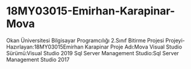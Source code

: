 # 18MY03015-Emirhan-Karapinar-Mova
 Okan Üniversitesi Bilgisayar Programcılığı 2.Sınıf Bitirme Projesi Projeyi-Hazırlayan:18MY03015Emirhan Karapinar Proje Adı:Mova Visual Studio Sürümü:Visual Studio 2019 Sql Server Management Studio:Sql Server Management Studio 2017 
